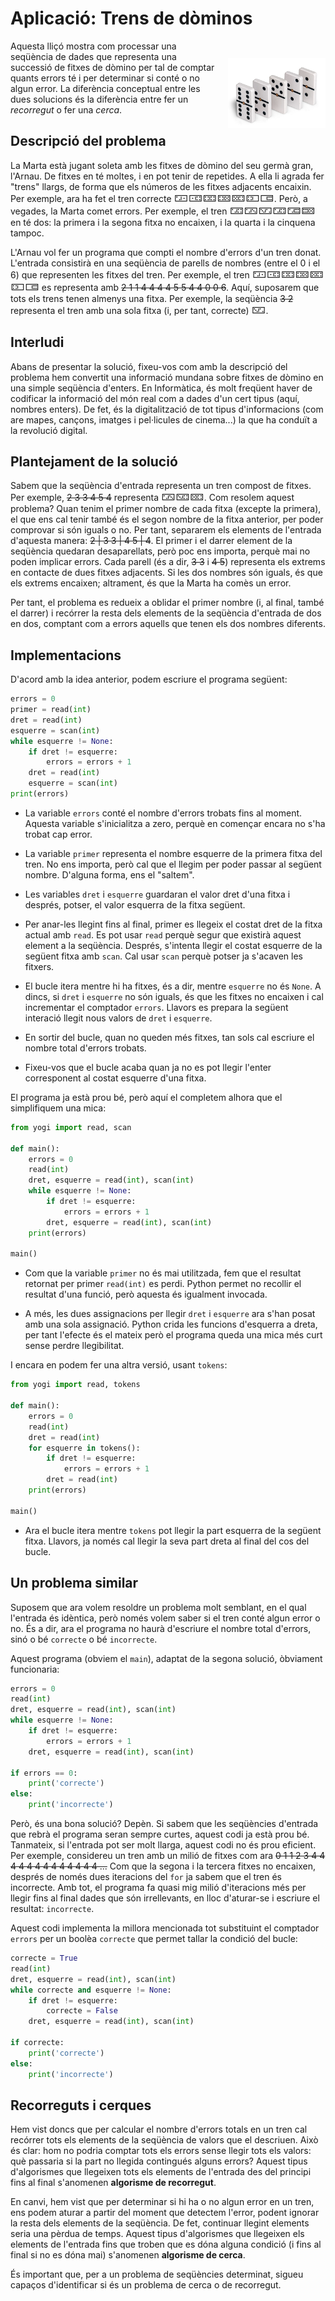 # Aplicació: Trens de dòminos

<img src='./dominos.png' style='height: 8em; float: right; margin: 2em 0 1em 1em;'/>

Aquesta lliçó mostra com processar una seqüència de dades que representa una successió de fitxes de dòmino per tal de comptar quants errors té i per determinar si conté o no algun error. La diferència conceptual entre les dues solucions és la diferència entre fer un *recorregut* o fer una *cerca*.


## Descripció del problema

La Marta està jugant soleta amb les fitxes de dòmino del seu germà gran, l'Arnau.
De fitxes en té moltes, i en pot tenir de repetides.
A ella li agrada fer "trens" llargs,
de forma que els números de les fitxes adjacents encaixin.
Per exemple, ara ha fet el tren correcte <big>🁀🀼🁑🁒🁘🁍🀷</big>.
Però, a vegades, la Marta comet errors.
Per exemple, el tren <big>🁃🁂🁈🁃🁅🁠</big> en té dos:
la primera i la segona fitxa no encaixen,
i la quarta i la cinquena tampoc.

L'Arnau vol fer un programa que compti el nombre d'errors d'un tren donat.
L'entrada consistirà en una seqüència de parells de nombres (entre el 0 i el 6)
que representen les fitxes del tren.
Per exemple, el tren <big>🁀🀼🁑🁒🁘🁍🀷</big>
es representa amb ~~2 1 1 4 4 4 4 5 5 4 4 0 0 6~~.
Aquí, suposarem que tots els trens tenen almenys una fitxa.
Per exemple, la seqüència ~~3 2~~
representa el tren amb una sola fitxa (i, per tant, correcte) <big>🁈</big>.


## Interludi

Abans de presentar la solució, fixeu-vos com amb la descripció del problema
hem convertit una informació mundana sobre fitxes de dòmino
en una simple seqüència d'enters.
En Informàtica, és molt freqüent haver de codificar la informació del món real
com a dades d'un cert tipus (aquí, nombres enters).
De fet, és la digitalització de tot tipus d'informacions
(com are mapes, cançons, imatges i pel·licules de cinema...)
la que ha conduït a la revolució digital.


## Plantejament de la solució

Sabem que la seqüència d'entrada
representa un tren compost de fitxes.
Per exemple, ~~2 3 3 4 5 4~~ representa <big>🁂🁊🁘</big>.
Com resolem aquest problema?
Quan tenim el primer nombre de cada fitxa (excepte la primera),
el que ens cal tenir també és el segon nombre de la fitxa anterior,
per poder comprovar si són iguals o no.
Per tant, separarem els elements de l'entrada d'aquesta manera:
~~2 | 3 3 | 4 5 | 4~~.
El primer i el darrer element de la seqüència quedaran desaparellats,
però poc ens importa, perquè mai no poden implicar errors.
Cada parell (és a dir, ~~3 3~~ i ~~4 5~~)
representa els extrems en contacte de dues fitxes adjacents.
Si les dos nombres són iguals, és que els extrems encaixen;
altrament, és que la Marta ha comès un error.

Per tant, el problema es redueix a oblidar el primer nombre (i, al final, també el darrer)
i recórrer la resta dels elements de la seqüència d'entrada de dos en dos, comptant
com a errors aquells que tenen els dos nombres diferents.


## Implementacions

D'acord amb la idea anterior, podem escriure el programa següent:

```python
errors = 0
primer = read(int)
dret = read(int)
esquerre = scan(int)
while esquerre != None:
    if dret != esquerre:
        errors = errors + 1
    dret = read(int)
    esquerre = scan(int)
print(errors)
```

- La variable `errors` conté el nombre d'errors trobats fins al moment.
Aquesta variable s'inicialitza a zero,
perquè en començar encara no s'ha trobat cap error.

- La variable `primer` representa el nombre esquerre de la primera fitxa del tren.
No ens importa, però cal que el llegim per poder passar al següent nombre.
D'alguna forma, ens el "saltem".

- Les variables `dret` i `esquerre` guardaran el valor dret d'una fitxa i després, potser, el valor esquerra de la fitxa següent.

- Per anar-les llegint fins al final, primer es llegeix el costat dret de la fitxa actual amb `read`. Es pot usar `read` perquè segur que existirà aquest element a la seqüència. Després, s'intenta llegir el costat esquerre de la següent fitxa amb `scan`. Cal usar `scan` perquè potser ja s'acaven les fitxers.

- El bucle itera mentre hi ha fitxes, és a dir, mentre `esquerre` no és `None`. A dincs, si `dret` i `esquerre` no són iguals, és que les fitxes no encaixen i cal incrementar el comptador `errors`. Llavors es prepara la següent interació llegit nous valors de `dret` i `esquerre`.

- En sortir del bucle, quan no queden més fitxes,
tan sols cal escriure el nombre total d'errors trobats.

- Fixeu-vos que el bucle acaba quan ja no es pot llegir l'enter corresponent al costat esquerre d'una fitxa.

El programa ja està prou bé, però aquí el completem alhora que el simplifiquem una mica:

```python
from yogi import read, scan

def main():
    errors = 0
    read(int)
    dret, esquerre = read(int), scan(int)
    while esquerre != None:
        if dret != esquerre:
            errors = errors + 1
        dret, esquerre = read(int), scan(int)
    print(errors)

main()
```

- Com que la variable `primer` no és mai utilitzada, fem que el resultat retornat per primer `read(int)` es perdi. Python permet no recollir el resultat d'una funció, però aquesta és igualment invocada.

- A més, les dues assignacions per llegir `dret` i `esquerre` ara s'han posat amb una sola assignació. Python crida les funcions d'esquerra a dreta, per tant l'efecte és el mateix però el programa queda una mica més curt sense perdre llegibilitat.

I encara en podem fer una altra versió, usant `tokens`:

```python
from yogi import read, tokens

def main():
    errors = 0
    read(int)
    dret = read(int)
    for esquerre in tokens():
        if dret != esquerre:
            errors = errors + 1
        dret = read(int)
    print(errors)

main()
```

- Ara el bucle itera mentre `tokens` pot llegir la part esquerra de la següent fitxa. Llavors, ja només cal llegir la seva part dreta al final del cos del bucle.



## Un problema similar

Suposem que ara volem resoldre un problema molt semblant,
en el qual l'entrada és idèntica,
però només volem saber si el tren conté algun error o no.
És a dir, ara el programa no haurà d'escriure el nombre total d'errors,
sinó o bé `correcte` o bé `incorrecte`.

Aquest programa (obviem el `main`), adaptat de la segona solució, òbviament funcionaria:

```python
errors = 0
read(int)
dret, esquerre = read(int), scan(int)
while esquerre != None:
    if dret != esquerre:
        errors = errors + 1
    dret, esquerre = read(int), scan(int)

if errors == 0:
    print('correcte')
else:
    print('incorrecte')
```

Però, és una bona solució?
Depèn.
Si sabem que les seqüències d'entrada que rebrà el programa seran sempre curtes,
aquest codi ja està prou bé.
Tanmateix, si l'entrada pot ser molt llarga,
aquest codi no és prou eficient.
Per exemple, considereu un tren amb un milió de fitxes com ara
~~0 1 1 2 3 4 4 4 4 4 4 4 4 4 4 4 4 4 ...~~
Com que la segona i la tercera fitxes no encaixen,
després de només dues iteracions del `for`
ja sabem que el tren és incorrecte.
Amb tot, el programa fa quasi mig milió d'iteracions més
per llegir fins al final dades que són irrellevants,
en lloc d'aturar-se i escriure el resultat: `incorrecte`.

Aquest codi implementa la millora mencionada tot substituint el comptador
`errors` per un boolèa `correcte` que permet tallar la condició del bucle:

```python
correcte = True
read(int)
dret, esquerre = read(int), scan(int)
while correcte and esquerre != None:
    if dret != esquerre:
        correcte = False
    dret, esquerre = read(int), scan(int)

if correcte:
    print('correcte')
else:
    print('incorrecte')
```


## Recorreguts i cerques

Hem vist doncs que per calcular el nombre d'errors totals en un tren cal recórrer tots els elements de la seqüència de valors que el descriuen. Això és clar: hom no podria comptar tots els errors sense llegir tots els valors: què passaria si la part no llegida contingués alguns errors? Aquest tipus d'algorismes que llegeixen tots els elements de l'entrada des del principi fins al final s'anomenen **algorisme de recorregut**.

En canvi, hem vist que per determinar si hi ha o no algun error en un tren, ens podem aturar a partir del moment que detectem l'error, podent ignorar la resta dels elements de la seqüència. De fet, continuar llegint elements seria una pèrdua de temps. Aquest tipus d'algorismes que llegeixen els elements de l'entrada fins que troben que es dóna alguna condició (i fins al final si no es dóna mai) s'anomenen **algorisme de cerca**.

És important que, per a un problema de seqüències determinat, sigueu capaços d'identificar si és un problema de cerca o de recorregut.





<Autors autors="jpetit roura"/>
